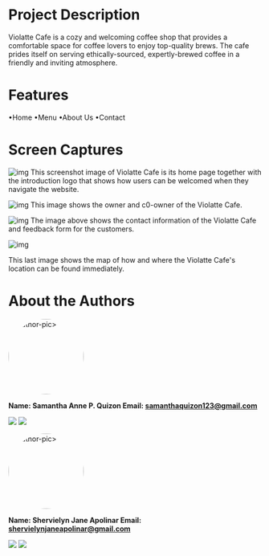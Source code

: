 # Project Description
Violatte Cafe is a cozy and welcoming coffee shop that provides a comfortable space for coffee lovers to enjoy top-quality brews. The cafe prides itself on serving ethically-sourced, expertly-brewed coffee in a friendly and inviting atmosphere.

# Features 
 •Home
 •Menu
 •About Us
 •Contact 

# Screen Captures
![img](https://github.com/iamsammy/violatte-cozycup-cafe-boilerplate/blob/b1b8697f414ed236dd467a0744ddbe9d307c026f/image/output1.png)
This screenshot image of Violatte Cafe is its home page together with the introduction logo that shows how users can be welcomed when they navigate the website.

![img](https://github.com/iamsammy/violatte-cozycup-cafe-boilerplate/blob/b1b8697f414ed236dd467a0744ddbe9d307c026f/image/output2.png)
This image shows the owner and c0-owner of the Violatte Cafe. 

![img](https://github.com/iamsammy/violatte-cozycup-cafe-boilerplate/blob/b1b8697f414ed236dd467a0744ddbe9d307c026f/image/output3.png)
The image above  shows the contact information of the Violatte Cafe and feedback form for the customers.

![img](https://github.com/iamsammy/violatte-cozycup-cafe-boilerplate/blob/b1b8697f414ed236dd467a0744ddbe9d307c026f/image/output4.png)

This last image shows the map of how and where the Violatte Cafe's location can be found immediately.

# About the Authors 

<img src="https://github.com/iamsammy/violatte-cozycup-cafe-boilerplate/blob/dd245537c9bb156a2e75b3ebca4afc3724f62c11/img/samantha.jpg" alt="author-pic>"
style="border-radius: 50%; width: 150">

<b>Name: Samantha Anne P. Quizon
Email: samanthaquizon123@gmail.com</b>

<div>
<a href="https://www.facebook.com/samquizon20/"><img src="https://github.com/gauravghongde/social-icons/blob/9d939e1c5b7ea4a24ac39c3e4631970c0aa1b920/PNG/Color/Facebook.png"></a>
<a href="https://github.com/iamsammy"><img src="https://github.com/gauravghongde/social-icons/blob/9d939e1c5b7ea4a24ac39c3e4631970c0aa1b920/PNG/Black/Github_black.png"></a>
</div>


<img src="https://github.com/iamsammy/violatte-cozycup-cafe-boilerplate/blob/dd245537c9bb156a2e75b3ebca4afc3724f62c11/img/shervielyn.jpg" alt="author-pic>"
style="border-radius: 50%; width: 150">

<b>Name: Shervielyn Jane Apolinar
Email: shervielynjaneapolinar@gmail.com</b>

<div>
<a href="https://www.facebook.com/shervielynjane.apolinar.7"><img src="https://github.com/gauravghongde/social-icons/blob/master/PNG/Color/Facebook.png"></a>
<a href="https://github.com/shervielyn"><img src="https://github.com/gauravghongde/social-icons/blob/9d939e1c5b7ea4a24ac39c3e4631970c0aa1b920/PNG/Black/Github_black.png"></a>
</div>













 

